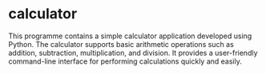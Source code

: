 # calculator
This programme contains a simple calculator application developed using Python. The calculator supports basic arithmetic operations such as addition, subtraction, multiplication, and division. It provides a user-friendly command-line interface for performing calculations quickly and easily.  
